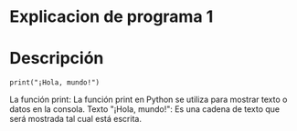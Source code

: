 # Explicacion de programa 1

# Descripción

```
print("¡Hola, mundo!")
```
La función print: La función print en Python se utiliza para mostrar texto o datos en la consola.
Texto "¡Hola, mundo!": Es una cadena de texto que será mostrada tal cual está escrita.
